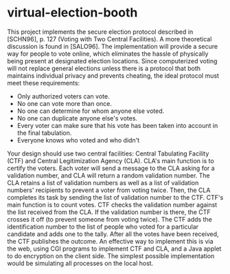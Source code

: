 # virtual-election-booth
This project implements the secure election protocol described in [SCHN96], p. 127 (Voting with Two Central Facilities). A more theoretical discussion is found in [SALO96]. The implementation will provide a secure way for people to vote online, which eliminates the hassle of physically being present at designated election locations. 
	Since computerized voting will not replace general elections unless there is a protocol that both maintains individual privacy and prevents cheating, the ideal protocol must meet these requirements: 
* Only authorized voters can vote. 
* No one can vote more than once. 
* No one can determine for whom anyone else voted. 
* No one can duplicate anyone else's votes. 
* Every voter can make sure that his vote has been taken into account in the final tabulation. 
* Everyone knows who voted and who didn't

Your design should use two central facilities: Central Tabulating Facility (CTF) and Central Legitimization Agency (CLA). CLA's main function is to certify the voters. Each voter will send a message to the CLA asking for a validation number, and CLA will return a random validation number. The CLA retains a list of validation numbers as well as a list of validation numbers' recipients to prevent a voter from voting twice. Then, the CLA completes its task by sending the list of validation number to the CTF. CTF's main function is to count votes. CTF checks the validation number against the list received from the CLA. If the validation number is there, the CTF crosses it off (to prevent someone from voting twice). The CTF adds the identification number to the list of people who voted for a particular candidate and adds one to the tally. After all the votes have been received, the CTF publishes the outcome.
An effective way to implement this is via the web, using CGI programs to implement CTF and CLA, and a Java applet to do encryption on the client side. The simplest possible implementation would be simulating all processes on the local host. 

